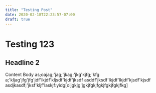 ```yaml
---
title: "Testing Post"
date: 2020-02-18T22:23:57-07:00
draft: true
---
```


# Testing 123


## Headline 2


Content Body as;oajag;'jag;'jkag;'jkg'kjfg;'kfg
a;'kljag'jfg'jfg'jdf'lkjdf'kljsdf'kjdf'jksdf
asddf'jksdf'lkjdf'lkjdf'kjsdf'kjsdf
asdjkasdf;'jksf'kljf'laskjf:yidg[oijgkjg'jgkjfgkjfgkjfgkjfgkjfkg]